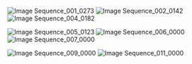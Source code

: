 ![Image Sequence_001_0273](https://github.com/user-attachments/assets/575c1cd2-e936-4c82-a6fc-c005f8503fb9) ![Image Sequence_002_0142](https://github.com/user-attachments/assets/a89fdbc2-6b00-4540-ba51-36f9d54357e3)![Image Sequence_004_0182](https://github.com/user-attachments/assets/a1796a4d-6268-493b-8bf1-ff168b5be349)

![Image Sequence_005_0123](https://github.com/user-attachments/assets/fa0c5a29-7439-4adb-b37c-69cff3786015) ![Image Sequence_006_0000](https://github.com/user-attachments/assets/27ba6266-f388-4719-8af3-d9a4d3755d18) ![Image Sequence_007_0000](https://github.com/user-attachments/assets/2077dd8d-e914-4212-89e0-d8cbe7c6afce)

![Image Sequence_009_0000](https://github.com/user-attachments/assets/aa4400a1-f559-4334-b3b0-cc0a2f25fed5) ![Image Sequence_011_0000](https://github.com/user-attachments/assets/5d54c00a-c539-4ac4-9d4a-bba6240c4afe)
